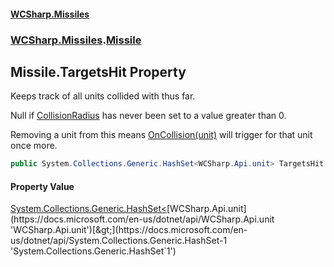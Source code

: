 #### [WCSharp.Missiles](README.md 'README')
### [WCSharp.Missiles](WCSharp.Missiles.md 'WCSharp.Missiles').[Missile](WCSharp.Missiles.Missile.md 'WCSharp.Missiles.Missile')

## Missile.TargetsHit Property

  
Keeps track of all units collided with thus far.  
  
Null if [CollisionRadius](WCSharp.Missiles.Missile.CollisionRadius.md 'WCSharp.Missiles.Missile.CollisionRadius') has never been set to a value greater than 0.  
  
Removing a unit from this means [OnCollision(unit)](WCSharp.Missiles.Missile.OnCollision(WCSharp.Api.unit).md 'WCSharp.Missiles.Missile.OnCollision(WCSharp.Api.unit)') will trigger for that unit once more.

```csharp
public System.Collections.Generic.HashSet<WCSharp.Api.unit> TargetsHit { get; set; }
```

#### Property Value
[System.Collections.Generic.HashSet&lt;](https://docs.microsoft.com/en-us/dotnet/api/System.Collections.Generic.HashSet-1 'System.Collections.Generic.HashSet`1')[WCSharp.Api.unit](https://docs.microsoft.com/en-us/dotnet/api/WCSharp.Api.unit 'WCSharp.Api.unit')[&gt;](https://docs.microsoft.com/en-us/dotnet/api/System.Collections.Generic.HashSet-1 'System.Collections.Generic.HashSet`1')